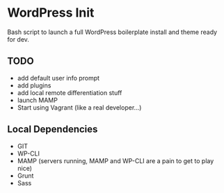 WordPress Init
==============

Bash script to launch a full WordPress boilerplate install and theme ready for dev.

TODO
----

- add default user info prompt
- add plugins
- add local remote differentiation stuff
- launch MAMP
- Start using Vagrant (like a real developer...)

Local Dependencies
------------------

- GIT
- WP-CLI
- MAMP (servers running, MAMP and WP-CLI are a pain to get to play nice)
- Grunt
- Sass